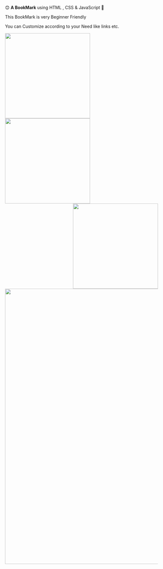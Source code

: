 😊 **A BookMark** using HTML , CSS & JavaScript 🩷
<p> This BookMark is very Beginner Friendly </p>
<p> You can Customize according to your Need like links etc. </p>
 
<img align="center" width="280" src="https://github.com/arzoopatra/Fun-Code/blob/main/HTML.png"><img align="center" width="280" src="https://github.com/arzoopatra/Fun-Code/blob/main/CSS.png"><img align="right" width="280" src="https://github.com/arzoopatra/Fun-Code/blob/main/JavaScript.png">

<img align="center" width="905" src="https://github.com/arzoopatra/Fun-Code/blob/main/Result.png">
